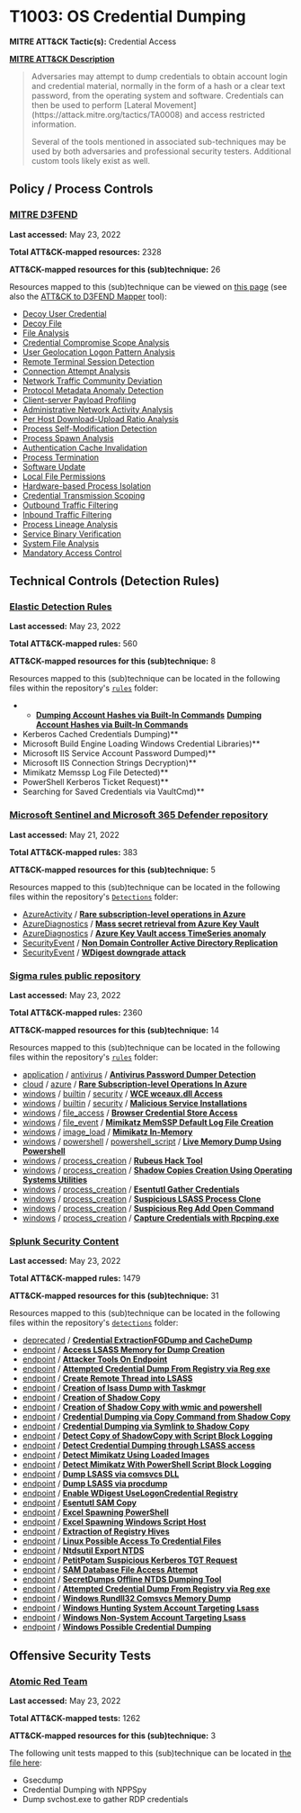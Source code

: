 # T1003: OS Credential Dumping
**MITRE ATT&CK Tactic(s):** Credential Access

**[MITRE ATT&CK Description](https://attack.mitre.org/techniques/T1003)**
<blockquote>Adversaries may attempt to dump credentials to obtain account login and credential material, normally in the form of a hash or a clear text password, from the operating system and software. Credentials can then be used to perform [Lateral Movement](https://attack.mitre.org/tactics/TA0008) and access restricted information.

Several of the tools mentioned in associated sub-techniques may be used by both adversaries and professional security testers. Additional custom tools likely exist as well.
</blockquote>

## Policy / Process Controls
### [MITRE D3FEND](https://d3fend.mitre.org/)
**Last accessed:** May 23, 2022

**Total ATT&CK-mapped resources:** 2328

**ATT&CK-mapped resources for this (sub)technique:** 26

Resources mapped to this (sub)technique can be viewed on [this page](https://d3fend.mitre.org/) (see also the [ATT&CK to D3FEND Mapper](https://d3fend.mitre.org/tools/attack-mapper) tool):

* [Decoy User Credential](https://d3fend.mitre.org/technique/d3f:DecoyUserCredential)
* [Decoy File](https://d3fend.mitre.org/technique/d3f:DecoyFile)
* [File Analysis](https://d3fend.mitre.org/technique/d3f:FileAnalysis)
* [Credential Compromise Scope Analysis](https://d3fend.mitre.org/technique/d3f:CredentialCompromiseScopeAnalysis)
* [User Geolocation Logon Pattern Analysis](https://d3fend.mitre.org/technique/d3f:UserGeolocationLogonPatternAnalysis)
* [Remote Terminal Session Detection](https://d3fend.mitre.org/technique/d3f:RemoteTerminalSessionDetection)
* [Connection Attempt Analysis](https://d3fend.mitre.org/technique/d3f:ConnectionAttemptAnalysis)
* [Network Traffic Community Deviation](https://d3fend.mitre.org/technique/d3f:NetworkTrafficCommunityDeviation)
* [Protocol Metadata Anomaly Detection](https://d3fend.mitre.org/technique/d3f:ProtocolMetadataAnomalyDetection)
* [Client-server Payload Profiling](https://d3fend.mitre.org/technique/d3f:Client-serverPayloadProfiling)
* [Administrative Network Activity Analysis](https://d3fend.mitre.org/technique/d3f:AdministrativeNetworkActivityAnalysis)
* [Per Host Download-Upload Ratio Analysis](https://d3fend.mitre.org/technique/d3f:PerHostDownload-UploadRatioAnalysis)
* [Process Self-Modification Detection](https://d3fend.mitre.org/technique/d3f:ProcessSelf-ModificationDetection)
* [Process Spawn Analysis](https://d3fend.mitre.org/technique/d3f:ProcessSpawnAnalysis)
* [Authentication Cache Invalidation](https://d3fend.mitre.org/technique/d3f:AuthenticationCacheInvalidation)
* [Process Termination](https://d3fend.mitre.org/technique/d3f:ProcessTermination)
* [Software Update](https://d3fend.mitre.org/technique/d3f:SoftwareUpdate)
* [Local File Permissions](https://d3fend.mitre.org/technique/d3f:LocalFilePermissions)
* [Hardware-based Process Isolation](https://d3fend.mitre.org/technique/d3f:Hardware-basedProcessIsolation)
* [Credential Transmission Scoping](https://d3fend.mitre.org/technique/d3f:CredentialTransmissionScoping)
* [Outbound Traffic Filtering](https://d3fend.mitre.org/technique/d3f:OutboundTrafficFiltering)
* [Inbound Traffic Filtering](https://d3fend.mitre.org/technique/d3f:InboundTrafficFiltering)
* [Process Lineage Analysis](https://d3fend.mitre.org/technique/d3f:ProcessLineageAnalysis)
* [Service Binary Verification](https://d3fend.mitre.org/technique/d3f:ServiceBinaryVerification)
* [System File Analysis](https://d3fend.mitre.org/technique/d3f:SystemFileAnalysis)
* [Mandatory Access Control](https://d3fend.mitre.org/technique/d3f:MandatoryAccessControl)

## Technical Controls (Detection Rules)
### [Elastic Detection Rules](https://github.com/elastic/detection-rules)
**Last accessed:** May 23, 2022

**Total ATT&CK-mapped rules:** 560

**ATT&CK-mapped resources for this (sub)technique:** 8

Resources mapped to this (sub)technique can be located in the following files within the repository's <code>[rules](https://github.com/elastic/detection-rules/tree/main/rules)</code> folder:

* * **[Dumping Account Hashes via Built-In Commands](https://github.com/elastic/detection-rules/blob/main/rules/macos/credential_access_dumping_hashes_bi_cmds.toml)**
**[Dumping Account Hashes via Built-In Commands](https://github.com/elastic/detection-rules/blob/main/rules/macos/credential_access_dumping_hashes_bi_cmds.toml)**
* Kerberos Cached Credentials Dumping)**
* Microsoft Build Engine Loading Windows Credential Libraries)**
* Microsoft IIS Service Account Password Dumped)**
* Microsoft IIS Connection Strings Decryption)**
* Mimikatz Memssp Log File Detected)**
* PowerShell Kerberos Ticket Request)**
* Searching for Saved Credentials via VaultCmd)**

### [Microsoft Sentinel and Microsoft 365 Defender repository](https://github.com/Azure/Azure-Sentinel)
**Last accessed:** May 21, 2022

**Total ATT&CK-mapped rules:** 383

**ATT&CK-mapped resources for this (sub)technique:** 5

Resources mapped to this (sub)technique can be located in the following files within the repository's <code>[Detections](https://github.com/Azure/Azure-Sentinel/tree/master/Detections)</code> folder:

* [AzureActivity](https://github.com/Azure/Azure-Sentinel/tree/master/Detections/AzureActivity/) / **[Rare subscription-level operations in Azure](https://github.com/Azure/Azure-Sentinel/blob/master/Detections/AzureActivity/RareOperations.yaml)**
* [AzureDiagnostics](https://github.com/Azure/Azure-Sentinel/tree/master/Detections/AzureDiagnostics/) / **[Mass secret retrieval from Azure Key Vault](https://github.com/Azure/Azure-Sentinel/blob/master/Detections/AzureDiagnostics/KeyvaultMassSecretRetrieval.yaml)**
* [AzureDiagnostics](https://github.com/Azure/Azure-Sentinel/tree/master/Detections/AzureDiagnostics/) / **[Azure Key Vault access TimeSeries anomaly](https://github.com/Azure/Azure-Sentinel/blob/master/Detections/AzureDiagnostics/TimeSeriesKeyvaultAccessAnomaly.yaml)**
* [SecurityEvent](https://github.com/Azure/Azure-Sentinel/tree/master/Detections/SecurityEvent/) / **[Non Domain Controller Active Directory Replication](https://github.com/Azure/Azure-Sentinel/blob/master/Detections/SecurityEvent/NonDCActiveDirectoryReplication.yaml)**
* [SecurityEvent](https://github.com/Azure/Azure-Sentinel/tree/master/Detections/SecurityEvent/) / **[WDigest downgrade attack](https://github.com/Azure/Azure-Sentinel/blob/master/Detections/SecurityEvent/WDigestDowngradeAttack.yaml)**

### [Sigma rules public repository](https://github.com/SigmaHQ/sigma)
**Last accessed:** May 23, 2022

**Total ATT&CK-mapped rules:** 2360

**ATT&CK-mapped resources for this (sub)technique:** 14

Resources mapped to this (sub)technique can be located in the following files within the repository's <code>[rules](https://github.com/SigmaHQ/sigma/tree/master/rules)</code> folder:

* [application](https://github.com/SigmaHQ/sigma/tree/master/rules/application/) / [antivirus](https://github.com/SigmaHQ/sigma/tree/master/rules/application/antivirus/) / **[Antivirus Password Dumper Detection](https://github.com/SigmaHQ/sigma/blob/master/rules/application/antivirus/av_password_dumper.yml)**
* [cloud](https://github.com/SigmaHQ/sigma/tree/master/rules/cloud/) / [azure](https://github.com/SigmaHQ/sigma/tree/master/rules/cloud/azure/) / **[Rare Subscription-level Operations In Azure](https://github.com/SigmaHQ/sigma/blob/master/rules/cloud/azure/azure_rare_operations.yml)**
* [windows](https://github.com/SigmaHQ/sigma/tree/master/rules/windows/) / [builtin](https://github.com/SigmaHQ/sigma/tree/master/rules/windows/builtin/) / [security](https://github.com/SigmaHQ/sigma/tree/master/rules/windows/builtin/security/) / **[WCE wceaux.dll Access](https://github.com/SigmaHQ/sigma/blob/master/rules/windows/builtin/security/win_mal_wceaux_dll.yml)**
* [windows](https://github.com/SigmaHQ/sigma/tree/master/rules/windows/) / [builtin](https://github.com/SigmaHQ/sigma/tree/master/rules/windows/builtin/) / [security](https://github.com/SigmaHQ/sigma/tree/master/rules/windows/builtin/security/) / **[Malicious Service Installations](https://github.com/SigmaHQ/sigma/blob/master/rules/windows/builtin/security/win_security_mal_service_installs.yml)**
* [windows](https://github.com/SigmaHQ/sigma/tree/master/rules/windows/) / [file_access](https://github.com/SigmaHQ/sigma/tree/master/rules/windows/file_access/) / **[Browser Credential Store Access](https://github.com/SigmaHQ/sigma/blob/master/rules/windows/file_access/file_access_win_browser_credential_stealing.yml)**
* [windows](https://github.com/SigmaHQ/sigma/tree/master/rules/windows/) / [file_event](https://github.com/SigmaHQ/sigma/tree/master/rules/windows/file_event/) / **[Mimikatz MemSSP Default Log File Creation](https://github.com/SigmaHQ/sigma/blob/master/rules/windows/file_event/file_event_win_mimimaktz_memssp_log_file.yml)**
* [windows](https://github.com/SigmaHQ/sigma/tree/master/rules/windows/) / [image_load](https://github.com/SigmaHQ/sigma/tree/master/rules/windows/image_load/) / **[Mimikatz In-Memory](https://github.com/SigmaHQ/sigma/blob/master/rules/windows/image_load/image_load_mimikatz_inmemory_detection.yml)**
* [windows](https://github.com/SigmaHQ/sigma/tree/master/rules/windows/) / [powershell](https://github.com/SigmaHQ/sigma/tree/master/rules/windows/powershell/) / [powershell_script](https://github.com/SigmaHQ/sigma/tree/master/rules/windows/powershell/powershell_script/) / **[Live Memory Dump Using Powershell](https://github.com/SigmaHQ/sigma/blob/master/rules/windows/powershell/powershell_script/posh_ps_memorydump_getstoragediagnosticinfo.yml)**
* [windows](https://github.com/SigmaHQ/sigma/tree/master/rules/windows/) / [process_creation](https://github.com/SigmaHQ/sigma/tree/master/rules/windows/process_creation/) / **[Rubeus Hack Tool](https://github.com/SigmaHQ/sigma/blob/master/rules/windows/process_creation/proc_creation_win_hack_rubeus.yml)**
* [windows](https://github.com/SigmaHQ/sigma/tree/master/rules/windows/) / [process_creation](https://github.com/SigmaHQ/sigma/tree/master/rules/windows/process_creation/) / **[Shadow Copies Creation Using Operating Systems Utilities](https://github.com/SigmaHQ/sigma/blob/master/rules/windows/process_creation/proc_creation_win_shadow_copies_creation.yml)**
* [windows](https://github.com/SigmaHQ/sigma/tree/master/rules/windows/) / [process_creation](https://github.com/SigmaHQ/sigma/tree/master/rules/windows/process_creation/) / **[Esentutl Gather Credentials](https://github.com/SigmaHQ/sigma/blob/master/rules/windows/process_creation/proc_creation_win_susp_esentutl_params.yml)**
* [windows](https://github.com/SigmaHQ/sigma/tree/master/rules/windows/) / [process_creation](https://github.com/SigmaHQ/sigma/tree/master/rules/windows/process_creation/) / **[Suspicious LSASS Process Clone](https://github.com/SigmaHQ/sigma/blob/master/rules/windows/process_creation/proc_creation_win_susp_lsass_clone.yml)**
* [windows](https://github.com/SigmaHQ/sigma/tree/master/rules/windows/) / [process_creation](https://github.com/SigmaHQ/sigma/tree/master/rules/windows/process_creation/) / **[Suspicious Reg Add Open Command](https://github.com/SigmaHQ/sigma/blob/master/rules/windows/process_creation/proc_creation_win_susp_reg_open_command.yml)**
* [windows](https://github.com/SigmaHQ/sigma/tree/master/rules/windows/) / [process_creation](https://github.com/SigmaHQ/sigma/tree/master/rules/windows/process_creation/) / **[Capture Credentials with Rpcping.exe](https://github.com/SigmaHQ/sigma/blob/master/rules/windows/process_creation/proc_creation_win_susp_rpcping.yml)**

### [Splunk Security Content](https://github.com/splunk/security_content)
**Last accessed:** May 23, 2022

**Total ATT&CK-mapped rules:** 1479

**ATT&CK-mapped resources for this (sub)technique:** 31

Resources mapped to this (sub)technique can be located in the following files within the repository's <code>[detections](https://github.com/splunk/security_content/tree/develop/detections)</code> folder:

* [deprecated](https://github.com/splunk/security_content/tree/develop/detections/deprecated/) / **[Credential ExtractionFGDump and CacheDump](https://github.com/splunk/security_content/blob/develop/detections/deprecated/ssa___credential_extraction_fgdump_cachedump_v_option.yml)**
* [endpoint](https://github.com/splunk/security_content/tree/develop/detections/endpoint/) / **[Access LSASS Memory for Dump Creation](https://github.com/splunk/security_content/blob/develop/detections/endpoint/access_lsass_memory_for_dump_creation.yml)**
* [endpoint](https://github.com/splunk/security_content/tree/develop/detections/endpoint/) / **[Attacker Tools On Endpoint](https://github.com/splunk/security_content/blob/develop/detections/endpoint/attacker_tools_on_endpoint.yml)**
* [endpoint](https://github.com/splunk/security_content/tree/develop/detections/endpoint/) / **[Attempted Credential Dump From Registry via Reg exe](https://github.com/splunk/security_content/blob/develop/detections/endpoint/attempted_credential_dump_from_registry_via_reg_exe.yml)**
* [endpoint](https://github.com/splunk/security_content/tree/develop/detections/endpoint/) / **[Create Remote Thread into LSASS](https://github.com/splunk/security_content/blob/develop/detections/endpoint/create_remote_thread_into_lsass.yml)**
* [endpoint](https://github.com/splunk/security_content/tree/develop/detections/endpoint/) / **[Creation of lsass Dump with Taskmgr](https://github.com/splunk/security_content/blob/develop/detections/endpoint/creation_of_lsass_dump_with_taskmgr.yml)**
* [endpoint](https://github.com/splunk/security_content/tree/develop/detections/endpoint/) / **[Creation of Shadow Copy](https://github.com/splunk/security_content/blob/develop/detections/endpoint/creation_of_shadow_copy.yml)**
* [endpoint](https://github.com/splunk/security_content/tree/develop/detections/endpoint/) / **[Creation of Shadow Copy with wmic and powershell](https://github.com/splunk/security_content/blob/develop/detections/endpoint/creation_of_shadow_copy_with_wmic_and_powershell.yml)**
* [endpoint](https://github.com/splunk/security_content/tree/develop/detections/endpoint/) / **[Credential Dumping via Copy Command from Shadow Copy](https://github.com/splunk/security_content/blob/develop/detections/endpoint/credential_dumping_via_copy_command_from_shadow_copy.yml)**
* [endpoint](https://github.com/splunk/security_content/tree/develop/detections/endpoint/) / **[Credential Dumping via Symlink to Shadow Copy](https://github.com/splunk/security_content/blob/develop/detections/endpoint/credential_dumping_via_symlink_to_shadow_copy.yml)**
* [endpoint](https://github.com/splunk/security_content/tree/develop/detections/endpoint/) / **[Detect Copy of ShadowCopy with Script Block Logging](https://github.com/splunk/security_content/blob/develop/detections/endpoint/detect_copy_of_shadowcopy_with_script_block_logging.yml)**
* [endpoint](https://github.com/splunk/security_content/tree/develop/detections/endpoint/) / **[Detect Credential Dumping through LSASS access](https://github.com/splunk/security_content/blob/develop/detections/endpoint/detect_credential_dumping_through_lsass_access.yml)**
* [endpoint](https://github.com/splunk/security_content/tree/develop/detections/endpoint/) / **[Detect Mimikatz Using Loaded Images](https://github.com/splunk/security_content/blob/develop/detections/endpoint/detect_mimikatz_using_loaded_images.yml)**
* [endpoint](https://github.com/splunk/security_content/tree/develop/detections/endpoint/) / **[Detect Mimikatz With PowerShell Script Block Logging](https://github.com/splunk/security_content/blob/develop/detections/endpoint/detect_mimikatz_with_powershell_script_block_logging.yml)**
* [endpoint](https://github.com/splunk/security_content/tree/develop/detections/endpoint/) / **[Dump LSASS via comsvcs DLL](https://github.com/splunk/security_content/blob/develop/detections/endpoint/dump_lsass_via_comsvcs_dll.yml)**
* [endpoint](https://github.com/splunk/security_content/tree/develop/detections/endpoint/) / **[Dump LSASS via procdump](https://github.com/splunk/security_content/blob/develop/detections/endpoint/dump_lsass_via_procdump.yml)**
* [endpoint](https://github.com/splunk/security_content/tree/develop/detections/endpoint/) / **[Enable WDigest UseLogonCredential Registry](https://github.com/splunk/security_content/blob/develop/detections/endpoint/enable_wdigest_uselogoncredential_registry.yml)**
* [endpoint](https://github.com/splunk/security_content/tree/develop/detections/endpoint/) / **[Esentutl SAM Copy](https://github.com/splunk/security_content/blob/develop/detections/endpoint/esentutl_sam_copy.yml)**
* [endpoint](https://github.com/splunk/security_content/tree/develop/detections/endpoint/) / **[Excel Spawning PowerShell](https://github.com/splunk/security_content/blob/develop/detections/endpoint/excel_spawning_powershell.yml)**
* [endpoint](https://github.com/splunk/security_content/tree/develop/detections/endpoint/) / **[Excel Spawning Windows Script Host](https://github.com/splunk/security_content/blob/develop/detections/endpoint/excel_spawning_windows_script_host.yml)**
* [endpoint](https://github.com/splunk/security_content/tree/develop/detections/endpoint/) / **[Extraction of Registry Hives](https://github.com/splunk/security_content/blob/develop/detections/endpoint/extraction_of_registry_hives.yml)**
* [endpoint](https://github.com/splunk/security_content/tree/develop/detections/endpoint/) / **[Linux Possible Access To Credential Files](https://github.com/splunk/security_content/blob/develop/detections/endpoint/linux_possible_access_to_credential_files.yml)**
* [endpoint](https://github.com/splunk/security_content/tree/develop/detections/endpoint/) / **[Ntdsutil Export NTDS](https://github.com/splunk/security_content/blob/develop/detections/endpoint/ntdsutil_export_ntds.yml)**
* [endpoint](https://github.com/splunk/security_content/tree/develop/detections/endpoint/) / **[PetitPotam Suspicious Kerberos TGT Request](https://github.com/splunk/security_content/blob/develop/detections/endpoint/petitpotam_suspicious_kerberos_tgt_request.yml)**
* [endpoint](https://github.com/splunk/security_content/tree/develop/detections/endpoint/) / **[SAM Database File Access Attempt](https://github.com/splunk/security_content/blob/develop/detections/endpoint/sam_database_file_access_attempt.yml)**
* [endpoint](https://github.com/splunk/security_content/tree/develop/detections/endpoint/) / **[SecretDumps Offline NTDS Dumping Tool](https://github.com/splunk/security_content/blob/develop/detections/endpoint/secretdumps_offline_ntds_dumping_tool.yml)**
* [endpoint](https://github.com/splunk/security_content/tree/develop/detections/endpoint/) / **[Attempted Credential Dump From Registry via Reg exe](https://github.com/splunk/security_content/blob/develop/detections/endpoint/ssa___attempted_credential_dump_from_registry_via_reg_exe.yml)**
* [endpoint](https://github.com/splunk/security_content/tree/develop/detections/endpoint/) / **[Windows Rundll32 Comsvcs Memory Dump](https://github.com/splunk/security_content/blob/develop/detections/endpoint/ssa___windows_rundll32_comsvcs_memory_dump.yml)**
* [endpoint](https://github.com/splunk/security_content/tree/develop/detections/endpoint/) / **[Windows Hunting System Account Targeting Lsass](https://github.com/splunk/security_content/blob/develop/detections/endpoint/windows_hunting_system_account_targeting_lsass.yml)**
* [endpoint](https://github.com/splunk/security_content/tree/develop/detections/endpoint/) / **[Windows Non-System Account Targeting Lsass](https://github.com/splunk/security_content/blob/develop/detections/endpoint/windows_non_system_account_targeting_lsass.yml)**
* [endpoint](https://github.com/splunk/security_content/tree/develop/detections/endpoint/) / **[Windows Possible Credential Dumping](https://github.com/splunk/security_content/blob/develop/detections/endpoint/windows_possible_credential_dumping.yml)**


## Offensive Security Tests
### [Atomic Red Team](https://github.com/redcanaryco/atomic-red-team)
**Last accessed:** May 23, 2022

**Total ATT&CK-mapped tests:** 1262

**ATT&CK-mapped resources for this (sub)technique:** 3

The following unit tests mapped to this (sub)technique can be located in [the file here](https://github.com/redcanaryco/atomic-red-team/tree/master/atomics/T1003/T1003.yaml):

* Gsecdump
* Credential Dumping with NPPSpy
* Dump svchost.exe to gather RDP credentials

